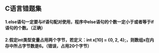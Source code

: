 ## C语言错题集

#### 1.else语句一定要与if语句配对使用，程序中else语句的个数一定小于或者等于if语句的个数。（正确）

#### 2.假定int类型变量占用两个字节，若定义：int x[10] = {0, 2, 4};，则数组x在内存中所占字节数是6。（错误，占用20个字节）
